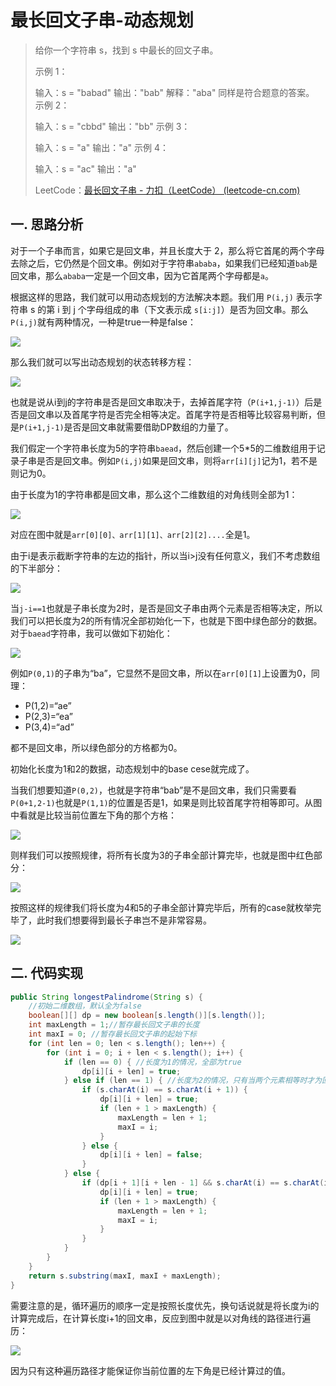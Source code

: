 # 最长回文子串-动态规划

> 给你一个字符串 s，找到 s 中最长的回文子串。
>
> 示例 1：
>
> 输入：s = "babad"
> 输出："bab"
> 解释："aba" 同样是符合题意的答案。
> 示例 2：
>
> 输入：s = "cbbd"
> 输出："bb"
> 示例 3：
>
> 输入：s = "a"
> 输出："a"
> 示例 4：
>
> 输入：s = "ac"
> 输出："a"
>
> LeetCode：[最长回文子串 - 力扣（LeetCode） (leetcode-cn.com)](https://leetcode-cn.com/problems/longest-palindromic-substring/submissions/)

## 一. 思路分析

对于一个子串而言，如果它是回文串，并且长度大于 2，那么将它首尾的两个字母去除之后，它仍然是个回文串。例如对于字符串`ababa`，如果我们已经知道`bab`是回文串，那么`ababa`一定是一个回文串，因为它首尾两个字母都是`a`。

根据这样的思路，我们就可以用动态规划的方法解决本题。我们用 `P(i,j)` 表示字符串 s 的第 i 到 j 个字母组成的串（下文表示成 `s[i:j]`）是否为回文串。那么`P(i,j)`就有两种情况，一种是true一种是false：

![](../images/71.png)

那么我们就可以写出动态规划的状态转移方程：

![](../images/72.png)

也就是说从i到j的字符串是否是回文串取决于，去掉首尾字符（`P(i+1,j-1)`）后是否是回文串以及首尾字符是否完全相等决定。首尾字符是否相等比较容易判断，但是`P(i+1,j-1)`是否是回文串就需要借助DP数组的力量了。

我们假定一个字符串长度为5的字符串`baead`，然后创建一个5*5的二维数组用于记录子串是否是回文串。例如`P(i,j)`如果是回文串，则将`arr[i][j]`记为1，若不是则记为0。

由于长度为1的字符串都是回文串，那么这个二维数组的对角线则全部为1：

![](../images/73.png)

对应在图中就是`arr[0][0]、arr[1][1]、arr[2][2]....`全是1。

由于i是表示截断字符串的左边的指针，所以当i>j没有任何意义，我们不考虑数组的下半部分：

![](../images/74.png)

当`j-i==1`也就是子串长度为2时，是否是回文子串由两个元素是否相等决定，所以我们可以把长度为2的所有情况全部初始化一下，也就是下图中绿色部分的数据。对于`baead`字符串，我可以做如下初始化：

![](../images/75.png)

例如`P(0,1)`的子串为“ba”，它显然不是回文串，所以在`arr[0][1]`上设置为0，同理：

- P(1,2)=“ae”
- P(2,3)=“ea”
- P(3,4)=“ad”

都不是回文串，所以绿色部分的方格都为0。

初始化长度为1和2的数据，动态规划中的base cese就完成了。

当我们想要知道`P(0,2)`，也就是字符串“bab”是不是回文串，我们只需要看`P(0+1,2-1)`也就是`P(1,1)`的位置是否是1，如果是则比较首尾字符相等即可。从图中看就是比较当前位置左下角的那个方格：

![](../images/76.png)

则样我们可以按照规律，将所有长度为3的子串全部计算完毕，也就是图中红色部分：

![](../images/77.png)

按照这样的规律我们将长度为4和5的子串全部计算完毕后，所有的case就枚举完毕了，此时我们想要得到最长子串岂不是非常容易。

![](../images/78.png)

## 二. 代码实现

```java
public String longestPalindrome(String s) {
    //初始二维数组，默认全为false
    boolean[][] dp = new boolean[s.length()][s.length()];
    int maxLength = 1;//暂存最长回文子串的长度
    int maxI = 0; //暂存最长回文子串的起始下标
    for (int len = 0; len < s.length(); len++) {
        for (int i = 0; i + len < s.length(); i++) {
            if (len == 0) { //长度为1的情况，全部为true
                dp[i][i + len] = true;
            } else if (len == 1) { //长度为2的情况，只有当两个元素相等时才为回文子串
                if (s.charAt(i) == s.charAt(i + 1)) {
                    dp[i][i + len] = true;
                    if (len + 1 > maxLength) {
                        maxLength = len + 1;
                        maxI = i;
                    }
                } else {
                    dp[i][i + len] = false;
                }
            } else {
                if (dp[i + 1][i + len - 1] && s.charAt(i) == s.charAt(i + len)) {
                    dp[i][i + len] = true;
                    if (len + 1 > maxLength) {
                        maxLength = len + 1;
                        maxI = i;
                    }
                }
            }
        }
    }
    return s.substring(maxI, maxI + maxLength);
}
```

需要注意的是，循环遍历的顺序一定是按照长度优先，换句话说就是将长度为i的计算完成后，在计算长度i+1的回文串，反应到图中就是以对角线的路径进行遍历：

![](../images/79.png)

因为只有这种遍历路径才能保证你当前位置的左下角是已经计算过的值。